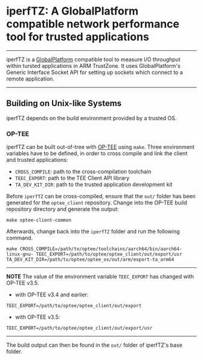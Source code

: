 <!-- SPDX-License-Identifier: GPL-3.0-or-later -->

# iperfTZ: A GlobalPlatform compatible network performance tool for trusted applications

----

iperfTZ is a [GlobalPlatform](https://globalplatform.org/) compatible tool to measure I/O throughput within tursted applications in ARM TrustZone.
It uses GlobalPlatform's Generic Interface Socket API for setting up sockets which connect to a remote application.

----

## Building on Unix-like Systems

iperfTZ depends on the build environment provided by a trusted OS.

### OP-TEE

iperfTZ can be built out-of-tree with [OP-TEE](https://www.op-tee.org) using `make`. Three environment variables have to be defined, in order to cross compile and link the client and trusted applications:

* `CROSS_COMPILE`: path to the cross-compilation toolchain
* `TEEC_EXPORT`: path to the TEE Client API library
* `TA_DEV_KIT_DIR`: path to the trusted application development kit

Before `iperfTZ` can be cross-compiled, ensure that the `out/` folder has been generated for the `optee_client` repository. Change into the OP-TEE build repository directory and generate the output:

```
make optee-client-common
```

Afterwards, change back into the `iperfTZ` folder and run the following command.

```
make CROSS_COMPILE=/path/to/optee/toolchains/aarch64/bin/aarch64-linux-gnu- TEEC_EXPORT=/path/to/optee/optee_client/out/export/usr TA_DEV_KIT_DIR=/path/to/optee/optee_os/out/arm/export-ta_arm64
```

---
**NOTE**
The value of the environment variable `TEEC_EXPORT` has changed with
OP-TEE v3.5.
* with OP-TEE v3.4 and earlier:
```
TEEC_EXPORT=/path/to/optee/optee_client/out/export
```
* with OP-TEE v3.5:
```
TEEC_EXPORT=/path/to/optee/optee_client/out/export/usr
```
---

The build output can then be found in the `out/` folder of iperfTZ's base folder.
